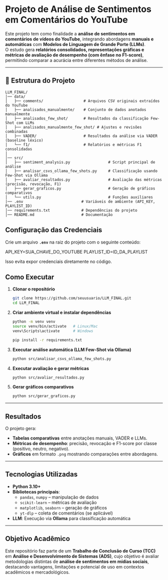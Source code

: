 # Projeto de Análise de Sentimentos em Comentários do YouTube  

Este projeto tem como finalidade a **análise de sentimentos em comentários de vídeos do YouTube**, integrando abordagens **manuais e automáticas** com **Modelos de Linguagem de Grande Porte (LLMs)**.  
O estudo gera **relatórios consolidados, representações gráficas e métricas de avaliação de desempenho (com ênfase no F1-score)**, permitindo comparar a acurácia entre diferentes métodos de análise.  

---

## 📂 Estrutura do Projeto  

```
LLM_FINAL/
│── data/                         
│   ├── comments/                  # Arquivos CSV originais extraídos do YouTube
│   ├── analisados_manualmente/    # Conjunto de dados anotados manualmente
│   ├── analisados_few_shot/       # Resultados da classificação Few-Shot com LLMs
│   ├── analisados_manualmente_few_shot/ # Ajustes e revisões combinadas
│   ├── VADER/                     # Resultados da análise via VADER (baseline léxico)
│   └── f1/                        # Relatórios e métricas F1 consolidadas
│
│── src/                          
│   ├── sentiment_analysis.py                 # Script principal de análise
│   ├── analisar_csvs_ollama_few_shots.py     # Classificação usando Few-Shot via Ollama
│   ├── avaliar_resultados.py                 # Avaliação das métricas (precisão, revocação, F1)
│   ├── gerar_graficos.py                     # Geração de gráficos comparativos
│   └── utils.py                              # Funções auxiliares
|── .env                          # Variáveis de ambiente (API_KEY, PLAYLIST_ID)
│── requirements.txt              # Dependências do projeto
│── README.md                     # Documentação
```

## Configuração das Credenciais  

Crie um arquivo **`.env`** na raiz do projeto com o seguinte conteúdo:  

API_KEY=SUA_CHAVE_DO_YOUTUBE
PLAYLIST_ID=ID_DA_PLAYLIST

Isso evita expor credenciais diretamente no código.  

## Como Executar  

1. **Clonar o repositório**  
   ```bash
   git clone https://github.com/seuusuario/LLM_FINAL.git
   cd LLM_FINAL
   ```

2. **Criar ambiente virtual e instalar dependências**  
   ```bash
   python -m venv venv
   source venv/bin/activate   # Linux/Mac
   venv\Scripts\activate      # Windows

   pip install -r requirements.txt
   ```

3. **Executar análise automática (LLM Few-Shot via Ollama)**  
   ```bash
   python src/analisar_csvs_ollama_few_shots.py
   ```

4. **Executar avaliação e gerar métricas**  
   ```bash
   python src/avaliar_resultados.py
   ```

5. **Gerar gráficos comparativos**  
   ```bash
   python src/gerar_graficos.py
   ```

---

## Resultados  

O projeto gera:  
- **Tabelas comparativas** entre anotações manuais, VADER e LLMs.  
- **Métricas de desempenho**: precisão, revocação e F1-score por classe (positivo, neutro, negativo).  
- **Gráficos** em formato `.png` mostrando comparações entre abordagens.  

---

## Tecnologias Utilizadas  

- **Python 3.10+**  
- **Bibliotecas principais**:  
  - `pandas`, `numpy` – manipulação de dados  
  - `scikit-learn` – métricas de avaliação  
  - `matplotlib`, `seaborn` – geração de gráficos  
  - `yt-dlp` – coleta de comentários (se aplicável)  
- **LLM**: Execução via **Ollama** para classificação automática  

---

## Objetivo Acadêmico  

Este repositório faz parte de um **Trabalho de Conclusão de Curso (TCC)** em **Análise e Desenvolvimento de Sistemas (ADS)**, cujo objetivo é avaliar metodologias distintas de **análise de sentimentos em mídias sociais**, destacando vantagens, limitações e potencial de uso em contextos acadêmicos e mercadológicos.  

